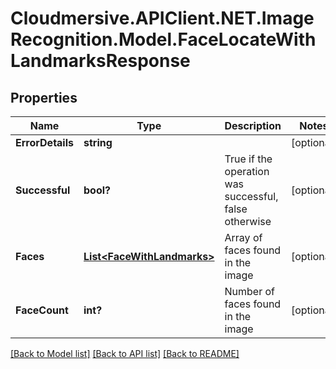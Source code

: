 # Cloudmersive.APIClient.NET.ImageRecognition.Model.FaceLocateWithLandmarksResponse
## Properties

Name | Type | Description | Notes
------------ | ------------- | ------------- | -------------
**ErrorDetails** | **string** |  | [optional] 
**Successful** | **bool?** | True if the operation was successful, false otherwise | [optional] 
**Faces** | [**List&lt;FaceWithLandmarks&gt;**](FaceWithLandmarks.md) | Array of faces found in the image | [optional] 
**FaceCount** | **int?** | Number of faces found in the image | [optional] 

[[Back to Model list]](../README.md#documentation-for-models) [[Back to API list]](../README.md#documentation-for-api-endpoints) [[Back to README]](../README.md)


